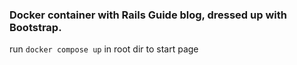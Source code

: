 ### Docker container with Rails Guide blog, dressed up with Bootstrap.

run `docker compose up` in root dir to start page
